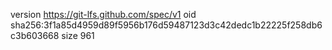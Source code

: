 version https://git-lfs.github.com/spec/v1
oid sha256:3f1a85d4959d89f5956b176d59487123d3c42dedc1b22225f258db6c3b603668
size 961
